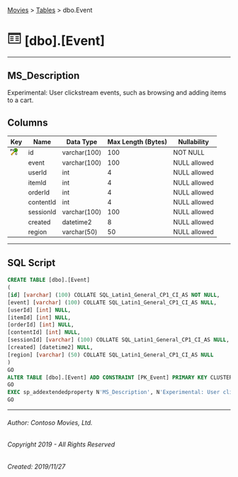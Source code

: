 #### 

[Movies](../index.md) > [Tables](Tables.md) > dbo.Event

# ![Tables](../../../Images/Table32.png) [dbo].[Event]

---

## <a name="#description"></a>MS_Description

Experimental: User clickstream events, such as browsing and adding items to a cart.

## <a name="#columns"></a>Columns

| Key | Name | Data Type | Max Length (Bytes) | Nullability |
|---|---|---|---|---|
| [![Cluster Primary Key PK_Event: id](../../../Images/pkcluster.png)](#indexes) | id | varchar(100) | 100 | NOT NULL |
|  | event | varchar(100) | 100 | NULL allowed |
|  | userId | int | 4 | NULL allowed |
|  | itemId | int | 4 | NULL allowed |
|  | orderId | int | 4 | NULL allowed |
|  | contentId | int | 4 | NULL allowed |
|  | sessionId | varchar(100) | 100 | NULL allowed |
|  | created | datetime2 | 8 | NULL allowed |
|  | region | varchar(50) | 50 | NULL allowed |


---

## <a name="#sqlscript"></a>SQL Script

```sql
CREATE TABLE [dbo].[Event]
(
[id] [varchar] (100) COLLATE SQL_Latin1_General_CP1_CI_AS NOT NULL,
[event] [varchar] (100) COLLATE SQL_Latin1_General_CP1_CI_AS NULL,
[userId] [int] NULL,
[itemId] [int] NULL,
[orderId] [int] NULL,
[contentId] [int] NULL,
[sessionId] [varchar] (100) COLLATE SQL_Latin1_General_CP1_CI_AS NULL,
[created] [datetime2] NULL,
[region] [varchar] (50) COLLATE SQL_Latin1_General_CP1_CI_AS NULL
)
GO
ALTER TABLE [dbo].[Event] ADD CONSTRAINT [PK_Event] PRIMARY KEY CLUSTERED  ([id])
GO
EXEC sp_addextendedproperty N'MS_Description', N'Experimental: User clickstream events, such as browsing and adding items to a cart.', 'SCHEMA', N'dbo', 'TABLE', N'Event', NULL, NULL
GO

```


---

###### Author:  Contoso Movies, Ltd.

###### Copyright 2019 - All Rights Reserved

###### Created: 2019/11/27

